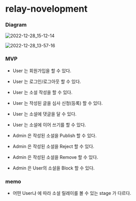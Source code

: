 # relay-novelopment

### Diagram
![2022-12-28_15-12-14](https://user-images.githubusercontent.com/74708028/209768304-31e60de3-ca98-4b8f-b24d-1a1f2a3d5d91.jpeg)

![2022-12-28_13-57-16](https://user-images.githubusercontent.com/74708028/209768281-64c9fe5d-ef72-4d7c-a517-011b37f72a41.jpeg)


### MVP
- User 는 회원가입을 할 수 있다.
- User 는 로그인/로그아웃 할 수 있다.
- User 는 소설 작성을 할 수 있다.
- User 는 작성된 글을 심사 신청(등록) 할 수 있다.
- User 는 소설에 댓글을 달 수 있다.
- User 는 소설에 이어 쓰기를 할 수 있다.

- Admin 은 작성된 소설을 Publish 할 수 있다.
- Admin 은 작성된 소설을 Reject 할 수 있다.
- Admin 은 작성된 소설을 Remove 할 수 있다.
- Admin 은 User의 소설을 Block 할 수 있다.

### memo
- 어떤 User냐 에 따라 소설 릴레이를 볼 수 있는 stage 가 다르다.

